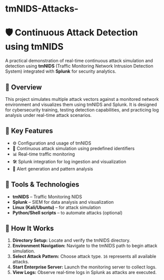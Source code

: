 # tmNIDS-Attacks-
# 🛡️ Continuous Attack Detection using tmNIDS

A practical demonstration of real-time continuous attack simulation and detection using **tmNIDS** (Traffic Monitoring Network Intrusion Detection System) integrated with **Splunk** for security analytics.

## 📘 Overview

This project simulates multiple attack vectors against a monitored network environment and visualizes them using tmNIDS and Splunk. It is designed for cybersecurity training, testing detection capabilities, and practicing log analysis under real-time attack scenarios.

## 🧠 Key Features

- ⚙️ Configuration and usage of tmNIDS
- 🔁 Continuous attack simulation using predefined identifiers
- 📊 Real-time traffic monitoring
- 🛠️ Splunk integration for log ingestion and visualization
- 📝 Alert generation and pattern analysis

## 🧰 Tools & Technologies

- **tmNIDS** – Traffic Monitoring NIDS
- **Splunk** – SIEM for data analysis and visualization
- **Linux (Kali/Ubuntu)** – for attack simulation
- **Python/Shell scripts** – to automate attacks (optional)

## 📝 How It Works

1. **Directory Setup:** Locate and verify the tmNIDS directory.
2. **Environment Navigation:** Navigate to the tmNIDS path to begin attack simulation.
3. **Select Attack Pattern:** Choose attack type. `16` represents all available attacks.
4. **Start Enterprise Server:** Launch the monitoring server to collect logs.
5. **View Logs:** Observe real-time logs in Splunk as attacks are executed.




